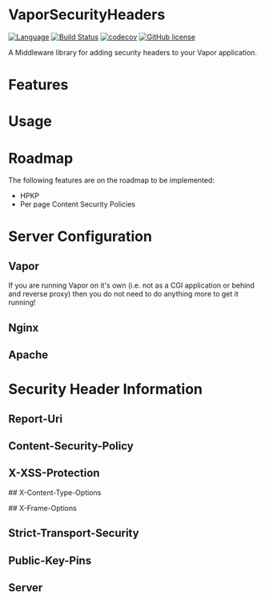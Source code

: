 # VaporSecurityHeaders

[![Language](https://img.shields.io/badge/Swift-3-brightgreen.svg)](http://swift.org)
[![Build Status](https://travis-ci.org/brokenhandsio/VaporSecurityHeaders.svg?branch=master)](https://travis-ci.org/brokenhandsio/VaporSecurityHeaders)
[![codecov](https://codecov.io/gh/brokenhandsio/VaporSecurityHeaders/branch/master/graph/badge.svg)](https://codecov.io/gh/brokenhandsio/VaporSecurityHeaders)
[![GitHub license](https://img.shields.io/badge/license-MIT-blue.svg)](https://raw.githubusercontent.com/brokenhandsio/VaporSecurityHeaders/master/LICENSE)

A Middleware library for adding security headers to your Vapor application.

# Features



# Usage

# Roadmap

The following features are on the roadmap to be implemented:

* HPKP
* Per page Content Security Policies

# Server Configuration

## Vapor

If you are running Vapor on it's own (i.e. not as a CGI application or behind and reverse proxy) then you do not need to do anything more to get it running!

## Nginx

## Apache

# Security Header Information

## Report-Uri

## Content-Security-Policy

## X-XSS-Protection

## X-Content-Type-Options

## X-Frame-Options

## Strict-Transport-Security

## Public-Key-Pins

## Server
